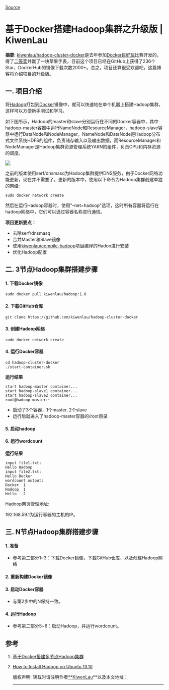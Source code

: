 
[Source](http://kiwenlau.com/2016/06/12/160612-hadoop-cluster-docker-update/ "Permalink to 基于Docker搭建Hadoop集群之升级版 | KiwenLau")

# 基于Docker搭建Hadoop集群之升级版 | KiwenLau

**摘要:** [kiwenlau/hadoop-cluster-docker][1]是去年参加[Docker巨好玩][2]比赛开发的，得了[二等奖][3]并赢了一块苹果手表，目前这个项目已经在GitHub上获得了236个Star，DockerHub的镜像下载次数2000+。总之，项目还算很受欢迎吧，这篇博客将介绍项目的升级版。

## 一. 项目介绍

将[Hadoop][4]打包到[Docker][5]镜像中，就可以快速地在单个机器上搭建Hadoop集群，这样可以方便新手测试和学习。

如下图所示，Hadoop的master和slave分别运行在不同的Docker容器中，其中hadoop-master容器中运行NameNode和ResourceManager，hadoop-slave容器中运行DataNode和NodeManager。NameNode和DataNode是Hadoop分布式文件系统HDFS的组件，负责储存输入以及输出数据，而ResourceManager和NodeManager是Hadoop集群资源管理系统YARN的组件，负责CPU和内存资源的调度。

![][6]

之前的版本使用serf/dnsmasq为Hadoop集群提供DNS服务，由于Docker网络功能更新，现在并不需要了。更新的版本中，使用以下命令为Hadoop集群创建单独的网络:



    sudo docker network create   



然后在运行Hadoop容器时，使用"–net=hadoop"选项，这时所有容器将运行在hadoop网络中，它们可以通过容器名称进行通信。

**项目更新要点：**

* 去除serf/dnsmasq
* 合并Master和Slave镜像
* 使用[kiwenlau/compile-hadoop][7]项目编译的Hadoo进行安装
* 优化Hadoop配置

## 二. 3节点Hadoop集群搭建步骤

#### **1\. 下载Docker镜像**


    sudo docker pull kiwenlau/hadoop:1.0  


#### **2\. 下载GitHub仓库**

    git clone https://github.com/kiwenlau/hadoop-cluster-docker  



#### **3\. 创建Hadoop网络**



    sudo docker network create   


#### **4\. 运行Docker容器**


    cd hadoop-cluster-docker  
    ./start-container.sh  


**运行结果**


    start hadoop-master container...  
    start hadoop-slave1 container...  
    start hadoop-slave2 container...  
    root@hadoop-master:~  


* 启动了3个容器，1个master, 2个slave
* 运行后就进入了hadoop-master容器的/root目录

#### **5\. 启动hadoop**

#### **6\. 运行wordcount**

**运行结果**


    input file1.txt:  
    Hello Hadoop  
    input file2.txt:  
    Hello Docker  
    wordcount output:  
    Docker	1  
    Hadoop	1  
    Hello	2  



Hadoop网页管理地址:

192.168.59.1为运行容器的主机的IP。

## 三. N节点Hadoop集群搭建步骤

#### **1\. 准备**

* 参考第二部分1~3：下载Docker镜像，下载GitHub仓库，以及创建Hadoop网络

#### **2\. 重新构建Docker镜像**

#### **3\. 启动Docker容器**

* 与第2步中的N保持一致。

#### **4\. 运行Hadoop**

* 参考第二部分5~6：启动Hadoop，并运行wordcount。

## 参考

1. [基于Docker搭建多节点Hadoop集群][8]
2. [How to Install Hadoop on Ubuntu 13.10][9]

    版权声明:
    转载时请注明作者[**KiwenLau][10]**以及本文地址：
    ****

[1]: https://github.com/kiwenlau/hadoop-cluster-docker
[2]: http://www.alauda.cn/2015/04/28/docker-great/
[3]: http://www.alauda.cn/2015/06/11/presentation/
[4]: http://hadoop.apache.org/
[5]: https://www.docker.com/
[6]: http://kiwenlau.com/2016/06/12/160612-hadoop-cluster-docker-update/hadoop-cluster-docker.png
[7]: https://github.com/kiwenlau/compile-hadoop
[8]: http://kiwenlau.com/2015/06/08/150608-hadoop-cluster-docker/
[9]: https://www.digitalocean.com/community/tutorials/how-to-install-hadoop-on-ubuntu-13-10
[10]: http://kiwenlau.com "KiwenLau"
  
